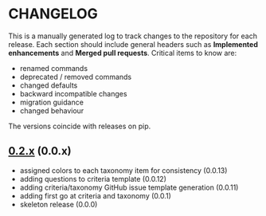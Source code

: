 # CHANGELOG

This is a manually generated log to track changes to the repository for each release.
Each section should include general headers such as **Implemented enhancements**
and **Merged pull requests**. Critical items to know are:

 - renamed commands
 - deprecated / removed commands
 - changed defaults
 - backward incompatible changes
 - migration guidance
 - changed behaviour

The versions coincide with releases on pip.

## [0.2.x](https://github.com/rseng/rseng/tree/master) (0.0.x)
 - assigned colors to each taxonomy item for consistency (0.0.13)
 - adding questions to criteria template (0.0.12)
 - adding criteria/taxonomy GitHub issue template generation (0.0.11)
 - adding first go at criteria and taxonomy (0.0.1)
 - skeleton release (0.0.0)

